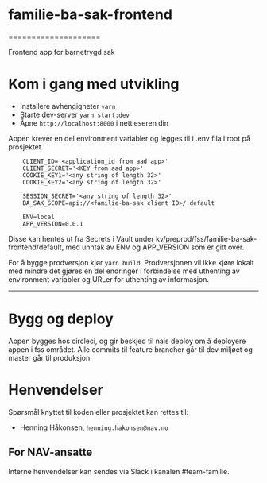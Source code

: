 # familie-ba-sak-frontend
====================

Frontend app for barnetrygd sak

# Kom i gang med utvikling

* Installere avhengigheter `yarn`
* Starte dev-server `yarn start:dev`
* Åpne `http://localhost:8000` i nettleseren din

Appen krever en del environment variabler og legges til i .env fila i root på prosjektet.  
```
    CLIENT_ID='<application_id from aad app>'
    CLIENT_SECRET='<KEY from aad app>'
    COOKIE_KEY1='<any string of length 32>'
    COOKIE_KEY2='<any string of length 32>'
    
    SESSION_SECRET='<any string of length 32>'
    BA_SAK_SCOPE=api://<familie-ba-sak client ID>/.default

    ENV=local
    APP_VERSION=0.0.1
```
Disse kan hentes ut fra Secrets i Vault under kv/preprod/fss/familie-ba-sak-frontend/default, med unntak av ENV og APP_VERSION som er gitt over.

For å bygge prodversjon kjør `yarn build`. Prodversjonen vil ikke kjøre lokalt med mindre det gjøres en del endringer i forbindelse med uthenting av environment variabler og URLer for uthenting av informasjon.

---


# Bygg og deploy
Appen bygges hos circleci, og gir beskjed til nais deploy om å deployere appen i fss området. Alle commits til feature brancher går til dev miljøet og master går til produksjon.

# Henvendelser

Spørsmål knyttet til koden eller prosjektet kan rettes til:

* Henning Håkonsen, `henning.hakonsen@nav.no`

## For NAV-ansatte

Interne henvendelser kan sendes via Slack i kanalen #team-familie.
